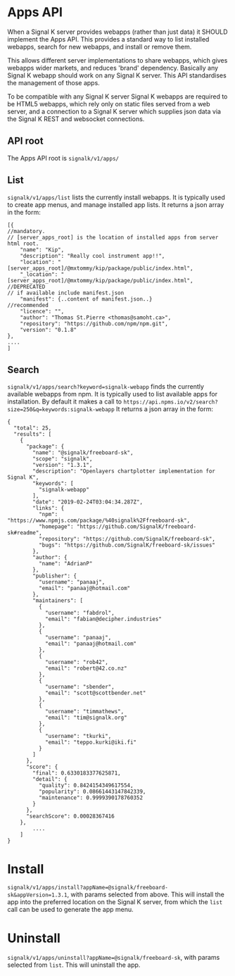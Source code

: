 # Apps API

When a Signal K server provides webapps (rather than just data) it SHOULD implement the Apps API. This provides a standard way to list installed webapps, 
search for new webapps, and install or remove them. 

This allows different server implementations to share webapps, which gives webapps wider markets, and reduces 'brand' dependency. Basically any 
Signal K webapp should work on any Signal K server. This API standardises the management of those apps.

To be compatible with any Signal K server Signal K webapps are required to be HTML5 webapps, which rely only on static files served from a web server, 
and a connection to a Signal K server which supplies json data via the Signal K REST and websocket connections.

## API root

The Apps API root is `signalk/v1/apps/`

## List

`signalk/v1/apps/list` lists the currently install webapps. It is typically used to create app menus, and manage installed app lists.
It returns a json array in the form:
```
[{
//mandatory.
// [server_apps_root] is the location of installed apps from server html root.
	"name": "Kip",
	"description": "Really cool instrument app!!",
	"location": "[server_apps_root]/@mxtommy/kip/package/public/index.html",
	"_location": "[server_apps_root]/@mxtommy/kip/package/public/index.html", //DEPRECATED
// if available include manifest.json
	"manifest": {..content of manifest.json..}
//recommended
	"licence": "",
	"author": "Thomas St.Pierre <thomas@samoht.ca>",
	"repository": "https://github.com/npm/npm.git",
	"version": "0.1.8"
},
....
]
```

## Search

`signalk/v1/apps/search?keyword=signalk-webapp` finds the currently available webapps from npm. It is typically used to list available apps for installation.
By default it makes a call to `https://api.npms.io/v2/search?size=250&q=keywords:signalk-webapp`
It returns a json array in the form:
```
{
  "total": 25,
  "results": [
    {
      "package": {
        "name": "@signalk/freeboard-sk",
        "scope": "signalk",
        "version": "1.3.1",
        "description": "Openlayers chartplotter implementation for Signal K",
        "keywords": [
          "signalk-webapp"
        ],
        "date": "2019-02-24T03:04:34.287Z",
        "links": {
          "npm": "https://www.npmjs.com/package/%40signalk%2Ffreeboard-sk",
          "homepage": "https://github.com/SignalK/freeboard-sk#readme",
          "repository": "https://github.com/SignalK/freeboard-sk",
          "bugs": "https://github.com/SignalK/freeboard-sk/issues"
        },
        "author": {
          "name": "AdrianP"
        },
        "publisher": {
          "username": "panaaj",
          "email": "panaaj@hotmail.com"
        },
        "maintainers": [
          {
            "username": "fabdrol",
            "email": "fabian@decipher.industries"
          },
          {
            "username": "panaaj",
            "email": "panaaj@hotmail.com"
          },
          {
            "username": "rob42",
            "email": "robert@42.co.nz"
          },
          {
            "username": "sbender",
            "email": "scott@scottbender.net"
          },
          {
            "username": "timmathews",
            "email": "tim@signalk.org"
          },
          {
            "username": "tkurki",
            "email": "teppo.kurki@iki.fi"
          }
        ]
      },
      "score": {
        "final": 0.6330183377625871,
        "detail": {
          "quality": 0.8424154349617554,
          "popularity": 0.08661443147842339,
          "maintenance": 0.9999390178760352
        }
      },
      "searchScore": 0.00028367416
    },
		....
	]
}
```

# Install

`signalk/v1/apps/install?appName=@signalk/freeboard-sk&appVersion=1.3.1`, with params selected from above. This will install the app into
the preferred location on the Signal K server, from which the `list` call can be used to generate the app menu.

# Uninstall

`signalk/v1/apps/uninstall?appName=@signalk/freeboard-sk`, with params selected from `list`. This will uninstall the app.

